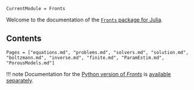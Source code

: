 ```@meta
CurrentModule = Fronts
```

Welcome to the documentation of the [`Fronts` package for Julia](https://github.com/gerlero/Fronts.jl). 

## Contents

```@contents
Pages = ["equations.md", "problems.md", "solvers.md", "solution.md", "boltzmann.md", "inverse.md", "finite.md", "ParamEstim.md", "PorousModels.md"]
```

!!! note
    Documentation for the [Python version of _Fronts_](https://github.com/gerlero/fronts) is [available separately](https://fronts.readthedocs.io).

